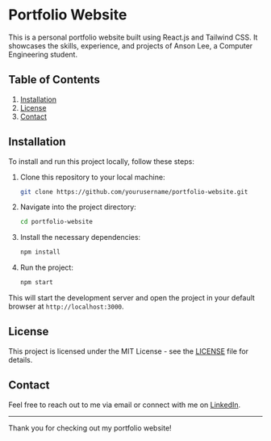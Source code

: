 
# Portfolio Website

This is a personal portfolio website built using React.js and Tailwind CSS. It showcases the skills, experience, and projects of Anson Lee, a Computer Engineering student.

## Table of Contents

1. [Installation](#installation)
2. [License](#license)
3. [Contact](#contact)

## Installation

To install and run this project locally, follow these steps:

1. Clone this repository to your local machine:
   ```bash
   git clone https://github.com/yourusername/portfolio-website.git
   ```

2. Navigate into the project directory:
   ```bash
   cd portfolio-website
   ```

3. Install the necessary dependencies:
   ```bash
   npm install
   ```

4. Run the project:
   ```bash
   npm start
   ```

This will start the development server and open the project in your default browser at `http://localhost:3000`.

## License

This project is licensed under the MIT License - see the [LICENSE](LICENSE) file for details.

## Contact

Feel free to reach out to me via email or connect with me on [LinkedIn](https://www.linkedin.com/in/anson-lee-958550262).

---

Thank you for checking out my portfolio website!
